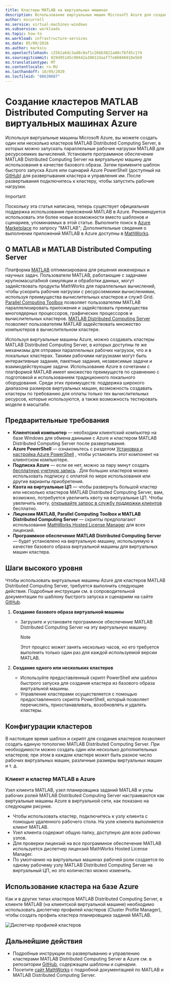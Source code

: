 ```yaml
---
title: Кластеры MATLAB на виртуальных машинах
description: Использование виртуальных машин Microsoft Azure для создания кластеров MATLAB Distributed Computing Server для запуска параллельных рабочих нагрузок MATLAB с ресурсоемкими вычислениями
author: mscurrell
ms.service: virtual-machines-windows
ms.subservice: workloads
ms.topic: how-to
ms.workload: infrastructure-services
ms.date: 05/09/2016
ms.author: markscu
ms.openlocfilehash: c2561a6dc3ad8c0af1c266b3822a80c76f45c174
ms.sourcegitcommit: 829d951d5c90442a38012daaf77e86046018e5b9
ms.translationtype: MT
ms.contentlocale: ru-RU
ms.lasthandoff: 10/09/2020
ms.locfileid: "88639687"
---
```

# <a name="create-matlab-distributed-computing-server-clusters-on-azure-vms"></a>Создание кластеров MATLAB Distributed Computing Server на виртуальных машинах Azure
Используя виртуальные машины Microsoft Azure, вы можете создать один или несколько кластеров MATLAB Distributed Computing Server, в которых можно запускать параллельные рабочие нагрузки MATLAB для ресурсоемких вычислений. Установите программное обеспечение MATLAB Distributed Computing Server на виртуальную машину для использования в качестве базового образа. Затем примените шаблон быстрого запуска Azure или сценарий Azure PowerShell (доступный на [GitHub](https://github.com/Azure/azure-quickstart-templates/tree/master/matlab-cluster)) для развертывания кластера и управления им. После развертывания подключитесь к кластеру, чтобы запустить рабочие нагрузки.

> [!IMPORTANT]
> Поскольку эта статья написана, теперь существует официальная поддержка использования приложений MATLAB в Azure. Рекомендуется использовать эти более новые возможности вместо шаблонов и сценариев, упоминаемых в этой статье. Выполните поиск в [Azure Marketplace](https://azuremarketplace.microsoft.com/) по запросу "MATLAB"; Дополнительные сведения о выполнении приложений MATLAB в Azure доступны в [MathWorks](https://www.mathworks.com/solutions/cloud.html#public-cloud).

## <a name="about-matlab-and-matlab-distributed-computing-server"></a>О MATLAB и MATLAB Distributed Computing Server
Платформа [MATLAB](https://www.mathworks.com/products/matlab/) оптимизирована для решения инженерных и научных задач. Пользователи MATLAB, работающие с задачами крупномасштабной симуляции и обработки данных, могут задействовать продукты MathWorks для параллельных вычислений, чтобы ускорить рабочие нагрузки с ресурсоемкими вычислениями, используя преимущества вычислительных кластеров и служб Grid. [Parallel Computing Toolbox](https://www.mathworks.com/products/parallel-computing/) позволяет пользователям MATLAB параллелизировать приложения и задействовать преимущества многоядерных процессоров, графических процессоров и вычислительных кластеров. [MATLAB Distributed Computing Server](https://www.mathworks.com/products/distriben/) позволяет пользователям MATLAB задействовать множество компьютеров в вычислительном кластере.

Используя виртуальные машины Azure, можно создавать кластеры MATLAB Distributed Computing Server, в которых доступны те же механизмы для отправки параллельных рабочих нагрузок, что и в локальных кластерах. Такими рабочими нагрузками могут быть интерактивные задания, пакетные задания, независимые задачи и взаимодействующие задачи. Использование Azure в сочетании с платформой MATLAB имеет множество преимуществ по сравнению с подготовкой и использованием традиционного локального оборудования. Среди этих преимуществ: поддержка широкого диапазона размеров виртуальных машин, возможность создавать кластеры по требованию для оплаты только тех вычислительных ресурсов, которые используются, а также возможность тестировать модели в масштабе.  

## <a name="prerequisites"></a>Предварительные требования
* **Клиентский компьютер** — необходим клиентский компьютер на базе Windows для обмена данными с Azure и кластером MATLAB Distributed Computing Server после развертывания.
* **Azure PowerShell** — ознакомьтесь с разделом [Установка и настройка Azure PowerShell](/powershell/azure/) , чтобы установить этот компонент на клиентском компьютере.
* **Подписка Azure** — если ее нет, можно за пару минут создать [бесплатную учетную запись](https://azure.microsoft.com/free/) . Для больших кластеров можно использовать подписку с оплатой по мере использования или другие варианты приобретения.
* **Квота на виртуальные ЦП** — чтобы развернуть большой кластер или несколько кластеров MATLAB Distributed Computing Server, вам, возможно, потребуется увеличить квоту на виртуальные ЦП. Чтобы увеличить квоту, [открывайте запрос в службу поддержки клиентов](https://azure.microsoft.com/blog/2014/06/04/azure-limits-quotas-increase-requests/) бесплатно.
* **Лицензии MATLAB, Parallel Computing Toolbox и MATLAB Distributed Computing Server** — скрипты предполагают использование [MathWorks Hosted License Manager](https://www.mathworks.com/help/install/license-management.html) для всех лицензий.  
* **Программное обеспечение MATLAB Distributed Computing Server** — будет установлено на виртуальную машину, используемую в качестве базового образа виртуальной машины для виртуальных машин кластера.

## <a name="high-level-steps"></a>Шаги высокого уровня
Чтобы использовать виртуальные машины Azure для кластеров MATLAB Distributed Computing Server, требуется выполнить следующие действия. Подробные инструкции см. в сопроводительной документации по шаблону быстрого запуска и сценариям на сайте [GitHub](https://github.com/Azure/azure-quickstart-templates/tree/master/matlab-cluster).

1. **Создание базового образа виртуальной машины**  

   * Загрузите и установите программное обеспечение MATLAB Distributed Computing Server на эту виртуальную машину.

     > [!NOTE]
     > Этот процесс может занять несколько часов, но его требуется выполнить только один раз для каждой используемой версии MATLAB.   
     >
     >
2. **Создание одного или нескольких кластеров**  

   * Используйте предоставленный скрипт PowerShell или шаблон быстрого запуска для создания кластера из базового образа виртуальной машины.   
   * Управление кластерами осуществляется с помощью предоставленного скрипта PowerShell, который позволяет перечислять, приостанавливать, возобновлять и удалять кластеры.

## <a name="cluster-configurations"></a>Конфигурации кластеров
В настоящее время шаблон и скрипт для создания кластеров позволяют создать единую топологию MATLAB Distributed Computing Server. При необходимости можно создать один или несколько дополнительных кластеров; при этом в каждом кластере может быть разное число рабочих виртуальных машин, различные размеры виртуальных машин и т. д.

### <a name="matlab-client-and-cluster-in-azure"></a>Клиент и кластер MATLAB в Azure
Узел клиента MATLAB, узел планировщика заданий MATLAB и узлы рабочих ролей MATLAB Distributed Computing Server настраиваются как виртуальные машины Azure в виртуальной сети, как показано на следующем рисунке.


* Чтобы использовать кластер, подключитесь к узлу клиента с помощью удаленного рабочего стола. На узле клиента выполняется клиент MATLAB.
* Узел клиента содержит общую папку, доступную для всех рабочих узлов.
* Для проверки лицензий на все программное обеспечение MATLAB используется диспетчер лицензий MathWorks Hosted License Manager.
* По умолчанию на виртуальных машинах рабочей роли создается по одному рабочему узлу MATLAB Distributed Computing Server на виртуальный ЦП, но это количество можно изменить.

## <a name="use-an-azure-based-cluster"></a>Использование кластера на базе Azure
Как и в других типах кластеров MATLAB Distributed Computing Server, в клиенте MATLAB (на клиентской виртуальной машине) необходимо использовать диспетчер профилей кластеров (Cluster Profile Manager), чтобы создать профиль кластера планировщика заданий MATLAB.

![Диспетчер профилей кластеров](./media/matlab-mdcs-cluster/cluster_profile_manager.png)

## <a name="next-steps"></a>Дальнейшие действия
* Подробные инструкции по развертыванию и управлению кластерами MATLAB Distributed Computing Server в Azure см. в репозитории [GitHub](https://github.com/Azure/azure-quickstart-templates/tree/master/matlab-cluster), содержащем шаблоны и сценарии.
* Посетите [сайт MathWorks](https://www.mathworks.com/) с подробной документацией по MATLAB и MATLAB Distributed Computing Server.
